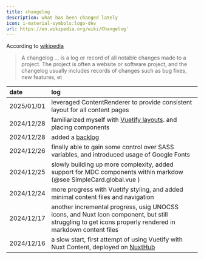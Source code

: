 ```yaml
---
title: changelog
description: what has been changed lately
icon: i-material-symbols:logo-dev
url: https://en.wikipedia.org/wiki/Changelog'
---
```


According to [wikipedia](https://en.wikipedia.org/wiki/Changelog)

> A changelog ... is a log or record of all notable changes made to a project. The project is often a website or software project, and the changelog usually includes records of changes such as bug fixes, new features, et


| date       | log                                                                                                                                                     |
|:-----------|:--------------------------------------------------------------------------------------------------------------------------------------------------------|
| 2025/01/01 | leveraged ContentRenderer to provide consistent layout for all content pages                                                                            |
| 2024/12/28 | familiarized myself with [Vuetify layouts](https://vuetifyjs.com/en/features/application-layout/#placing-components). and placing components            |
| 2024/12/28 | added a [backlog](/meta/backlog)                                                                                                                        |
| 2024/12/26 | finally able to gain some control over SASS variables, and introduced usage of Google Fonts                                                             |
| 2024/12/25 | slowly building up more complexity, added support for MDC components within markdow (@see SimpleCard.global.vue )                                       |
| 2024/12/24 | more progress with Vuetify styling, and added minimal content files and navigation                                                                      |
| 2024/12/17 | another incremental progress, usig UNOCSS icons, and Nuxt Icon component, but still struggling to get icons properly rendered in markdown content files |
| 2024/12/16 | a slow start, first attempt of using Vuetify with Nuxt Content, deployed on [NuxtHub](https://admin.hub.nuxt.com/marco-a-almeida/hello-edge/production) |
